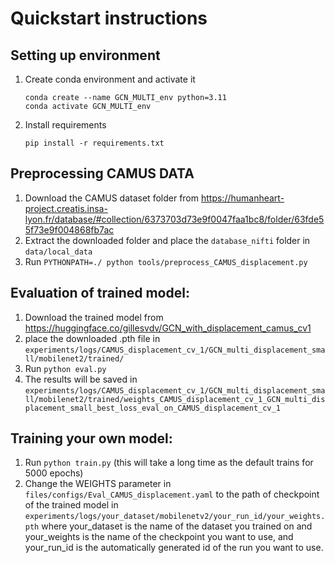 
# Quickstart instructions

## Setting up environment
1) Create conda environment and activate it
    ```console
   conda create --name GCN_MULTI_env python=3.11
   conda activate GCN_MULTI_env
   ```
2) Install requirements
    ```console
   pip install -r requirements.txt 
    ```


## Preprocessing CAMUS DATA
1) Download the CAMUS dataset folder from https://humanheart-project.creatis.insa-lyon.fr/database/#collection/6373703d73e9f0047faa1bc8/folder/63fde55f73e9f004868fb7ac
3) Extract the downloaded folder and place the  ``` database_nifti ``` folder in ``` data/local_data ```
3) Run ```PYTHONPATH=./ python tools/preprocess_CAMUS_displacement.py```

## Evaluation of trained model:
1) Download the trained model from https://huggingface.co/gillesvdv/GCN_with_displacement_camus_cv1
2) place the downloaded .pth file in ``` experiments/logs/CAMUS_displacement_cv_1/GCN_multi_displacement_small/mobilenet2/trained/ ```
2) Run ``` python eval.py ```
3) The results will be saved in ``` experiments/logs/CAMUS_displacement_cv_1/GCN_multi_displacement_small/mobilenet2/trained/weights_CAMUS_displacement_cv_1_GCN_multi_displacement_small_best_loss_eval_on_CAMUS_displacement_cv_1 ```


## Training your own model:
1) Run ``` python train.py ``` (this will take a long time as the default trains for 5000 epochs)
2) Change the WEIGHTS parameter in ``` files/configs/Eval_CAMUS_displacement.yaml ```
   to the path of checkpoint of the trained model in 
    ``` experiments/logs/your_dataset/mobilenetv2/your_run_id/your_weights.pth ```
    where your_dataset is the name of the dataset you trained on and your_weights is the name of the checkpoint you want to use,
    and your_run_id is the automatically generated id of the run you want to use.








